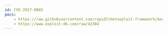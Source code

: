 ```yaml
---
id: CVE-2017-8869
pocs:
    - https://raw.githubusercontent.com/rapid7/metasploit-framework/master/modules/exploits/windows/fileformat/mediacoder_m3u.rb
    - https://www.exploit-db.com/raw/42384
---
```

